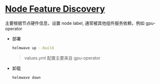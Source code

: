 # [Node Feature Discovery](https://github.com/kubernetes-sigs/node-feature-discovery)

主要根据节点硬件信息，设置 node label, 通常被其他组件服务依赖，例如 gpu-operator

- 部署

  ```sh
  helmwave up --build
  ```

  > values.yml 配置主要来自 gpu-operator

- 卸载

  ```sh
  helmwave down
  ```
